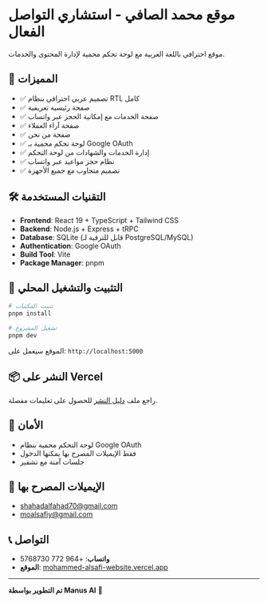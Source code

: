 # موقع محمد الصافي - استشاري التواصل الفعال

موقع احترافي باللغة العربية مع لوحة تحكم محمية لإدارة المحتوى والخدمات.

## 🌟 المميزات

- ✅ تصميم عربي احترافي بنظام RTL كامل
- ✅ صفحة رئيسية تعريفية
- ✅ صفحة الخدمات مع إمكانية الحجز عبر واتساب
- ✅ صفحة آراء العملاء
- ✅ صفحة من نحن
- ✅ لوحة تحكم محمية بـ Google OAuth
- ✅ إدارة الخدمات والشهادات من لوحة التحكم
- ✅ نظام حجز مواعيد عبر واتساب
- ✅ تصميم متجاوب مع جميع الأجهزة

## 🛠️ التقنيات المستخدمة

- **Frontend**: React 19 + TypeScript + Tailwind CSS
- **Backend**: Node.js + Express + tRPC
- **Database**: SQLite (قابل للترقية لـ PostgreSQL/MySQL)
- **Authentication**: Google OAuth
- **Build Tool**: Vite
- **Package Manager**: pnpm

## 🚀 التثبيت والتشغيل المحلي

```bash
# تثبيت المكتبات
pnpm install

# تشغيل المشروع
pnpm dev
```

الموقع سيعمل على: `http://localhost:5000`

## 📦 النشر على Vercel

راجع ملف [دليل النشر](vercel-deployment-guide-updated.md) للحصول على تعليمات مفصلة.

## 🔐 الأمان

- لوحة التحكم محمية بنظام Google OAuth
- فقط الإيميلات المصرح بها يمكنها الدخول
- جلسات آمنة مع تشفير

## 📧 الإيميلات المصرح بها

- shahadalfahad70@gmail.com
- moalsafiy@gmail.com

## 📞 التواصل

- **واتساب**: +964 772 5768730
- **الموقع**: [mohammed-alsafi-website.vercel.app](https://mohammed-alsafi-website.vercel.app)

---

**تم التطوير بواسطة Manus AI** 🤖

